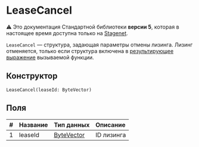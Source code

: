 # LeaseCancel

:warning: Это документация Стандартной библиотеки **версии 5**, которая в настоящее время доступна только на [Stagenet](/ru/blockchain/blockchain-network/).

`LeaseCancel` — структура, задающая параметры отмены лизинга. Лизинг отменяется, только если структура включена в [результирующее выражение](/ru/ride/v5/functions/callable-function#резуnьтат-выпоnнения-2) вызываемой функции.

## Конструктор

```ride
LeaseCancel(leaseId: ByteVector)
```

## Поля

| # | Название | Тип данных | Описание |
| :--- | :--- | :--- | :--- |
| 1 | leaseId | [ByteVector](/ru/ride/v5/data-types/byte-vector) | ID лизинга |
